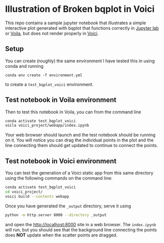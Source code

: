 # Illustration of Broken bqplot in Voici

This repo contains a sample jupyter notebook that illustrates a simple interactive plot generated with bqplot that functions correctly in [Jupyter lab](https://jupyter.org) or [Voila](https://github.com/voila-dashboards/voila), but does not render properly in [Voici](https://github.com/voila-dashboards/voici).

## Setup
You can create (roughly) the same environment I have tested this in using conda and running

`conda env create -f environment.yml`

to create a `test_bqplot_voici` environment.   

## Test notebook in Voila environment

Then to test this notebook in Voila, you can from the command line

```bash
conda activate test_bqplot_voici
voila voici_project/webapp/index.ipynb
```

Your web browser should launch and the test notebook should be running on it.  You will notice you can drag the individual points in the plot and the line connecting them should get updated to continue to connect the points.

## Test notebook in Voici environment

You can test the generation of a Voici static app from this same directory using the following commands on the command line:
```bash
conda activate test_bqplot_voici
cd voici_project/
voici build --contents webapp
```
Once you have generated the `_output` directory, serve it using 
```bash
python -m http.server 8000 --directory _output
```
and open the [http://localhost:8000](http://localhost:8000) site in a web browser.  The `index.ipynb` will run, but you should see that the background line connecting the points does **NOT** update when the scatter points are dragged.